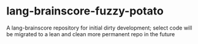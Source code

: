 # lang-brainscore-fuzzy-potato
A lang-brainscore repository for initial dirty development; select code will be migrated to a lean and clean more permanent repo in the future 
